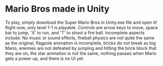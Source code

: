 # Mario Bros made in Unity
To play, simply download the Super Mario Bros in Unity.exe file and
open it! Right now, only level 1-1 is playable.
Controls are arrow keys to move, space bar to jump, 'X' to run, and 'T' to shoot a fire ball.
Incomplete aspects include: No music or sound effects, fireball physics are not quite the same
as the original, flagpole animation is incomplete, bricks do not break as big Mario, enemies are
not defeated by jumping and hitting the brick block that they are on, the star animation is not
the same, nothing pauses when Mario gets a power up, and there is no UI yet. 

